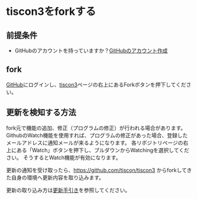 # tiscon3をforkする

## 前提条件

* GitHubのアカウントを持っていますか？[GitHubのアカウント作成](github.md)

## fork

[GitHub](https://github.com/)にログインし、[tiscon3](https://github.com/tiscon/tiscon3)ページの右上にあるForkボタンを押下してください。

## 更新を検知する方法
fork元で機能の追加、修正（プログラムの修正）が行われる場合があります。
GithubのWatch機能を使用すれば、プログラムの修正があった場合、登録したメールアドレスに通知メールが来るようになります。
各リポジトリページの右上にある「Watch」ボタンを押下し、プルダウンからWatchingを選択してください。
そうするとWatch機能が有効になります。

更新の通知を受け取ったら、https://github.com/tiscon/tiscon3 からforkしてきた自身の環境へ更新内容を取り込みます。  

更新の取り込み方は[更新手引き](gitUpdateGuide.md)を参照してください。
